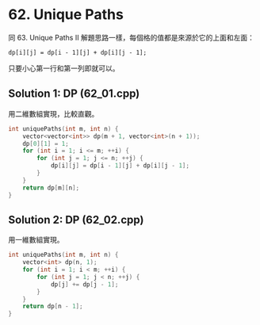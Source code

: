 # 62. Unique Paths

同 63. Unique Paths II 解題思路一樣，每個格的值都是來源於它的上面和左面：
```
dp[i][j] = dp[i - 1][j] + dp[i][j - 1];
```
只要小心第一行和第一列即就可以。

## Solution 1: DP (62_01.cpp)

用二維數組實現，比較直觀。

```cpp
int uniquePaths(int m, int n) {
    vector<vector<int>> dp(m + 1, vector<int>(n + 1));
    dp[0][1] = 1;
    for (int i = 1; i <= m; ++i) {
        for (int j = 1; j <= n; ++j) {
            dp[i][j] = dp[i - 1][j] + dp[i][j - 1];
        }
    }
    return dp[m][n];
}
```

## Solution 2: DP (62_02.cpp)

用一維數組實現。

```cpp
int uniquePaths(int m, int n) {
    vector<int> dp(n, 1);
    for (int i = 1; i < m; ++i) {
        for (int j = 1; j < n; ++j) {
            dp[j] += dp[j - 1];
        }
    }
    return dp[n - 1];
}
```
